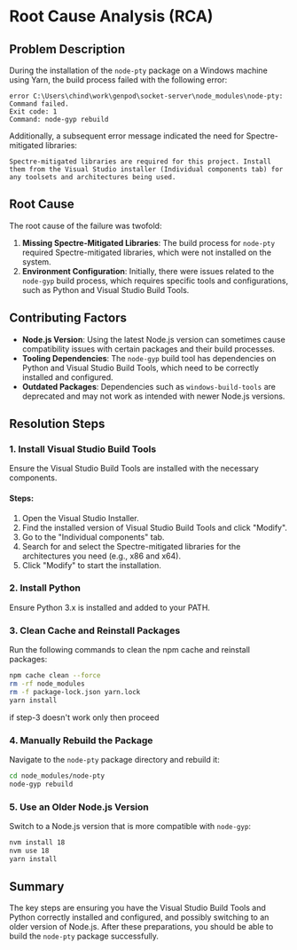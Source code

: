 
# Root Cause Analysis (RCA)

## Problem Description
During the installation of the `node-pty` package on a Windows machine using Yarn, the build process failed with the following error:
```plaintext
error C:\Users\chind\work\genpod\socket-server\node_modules\node-pty: Command failed.
Exit code: 1
Command: node-gyp rebuild
```
Additionally, a subsequent error message indicated the need for Spectre-mitigated libraries:
```plaintext
Spectre-mitigated libraries are required for this project. Install them from the Visual Studio installer (Individual components tab) for any toolsets and architectures being used.
```

## Root Cause
The root cause of the failure was twofold:
1. **Missing Spectre-Mitigated Libraries**: The build process for `node-pty` required Spectre-mitigated libraries, which were not installed on the system.
2. **Environment Configuration**: Initially, there were issues related to the `node-gyp` build process, which requires specific tools and configurations, such as Python and Visual Studio Build Tools.

## Contributing Factors
- **Node.js Version**: Using the latest Node.js version can sometimes cause compatibility issues with certain packages and their build processes.
- **Tooling Dependencies**: The `node-gyp` build tool has dependencies on Python and Visual Studio Build Tools, which need to be correctly installed and configured.
- **Outdated Packages**: Dependencies such as `windows-build-tools` are deprecated and may not work as intended with newer Node.js versions.

## Resolution Steps

### 1. Install Visual Studio Build Tools
Ensure the Visual Studio Build Tools are installed with the necessary components.

#### Steps:
1. Open the Visual Studio Installer.
2. Find the installed version of Visual Studio Build Tools and click "Modify".
3. Go to the "Individual components" tab.
4. Search for and select the Spectre-mitigated libraries for the architectures you need (e.g., x86 and x64).
5. Click "Modify" to start the installation.

### 2. Install Python
Ensure Python 3.x is installed and added to your PATH.

### 3. Clean Cache and Reinstall Packages
Run the following commands to clean the npm cache and reinstall packages:
```sh
npm cache clean --force
rm -rf node_modules
rm -f package-lock.json yarn.lock
yarn install
```
if step-3 doesn't work only then proceed            
### 4. Manually Rebuild the Package
Navigate to the `node-pty` package directory and rebuild it:
```sh
cd node_modules/node-pty
node-gyp rebuild
```

### 5. Use an Older Node.js Version
Switch to a Node.js version that is more compatible with `node-gyp`:
```sh
nvm install 18
nvm use 18
yarn install
```

## Summary
The key steps are ensuring you have the Visual Studio Build Tools and Python correctly installed and configured, and possibly switching to an older version of Node.js. After these preparations, you should be able to build the `node-pty` package successfully.

